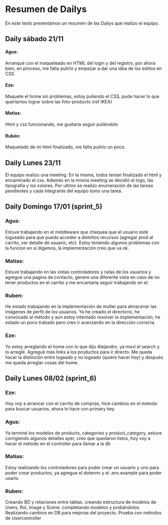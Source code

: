 # Resumen de Dailys

En este texto presentamos un resumen de las Dailys que realizo el equipo. 


## Daily sábado 21/11

#### Agus:

Arranqué con el maqueteado  en HTML del login y del registro, por ahora bien, en proceso, me falta pulirlo y empezar a dar una idea de los estilos en CSS

#### Eze:

 Maquete el home sin problemas, estoy puliendo el CSS, pude hacer lo que queríamos lograr sobre las foto-producto (ref IKEA)

#### Matías:

Html y css funcionando, me gustaría seguir puliéndolo

#### Rubén:

Maquetado de mi html finalizado, me falta pulirlo un poco.

## Daily Lunes 23/11

El equipo realizo una meeting. En la misma, todos tenían finalizado el html y encaminado el css. Además en la misma meeting se decidió el logo, las tipografía y los colores. Por ultimo se realizo enumeración de las tareas pendientes y cada integrante del equipo tomo una tarea.

## Daily Domingo 17/01 (sprint_5)

### Agus:
Estuve trabajando en el middleware que chequea que el usuario esté logueado para que pueda acceder a distintos recursos (agregar prod al carrito, ver detalle de usuario, etc). Estoy teniendo algunos problemas con la funcion en sí digamos, la implementación creo que va ok.

### Matías:
Estuve trabajando en las vistas controladores y rutas de los usuarios y agregue una pagina de contacto, genere una diferente vista en caso de no tener productos en el carrito y me encantaria seguir trabajando en el.

### Ruben:
He estado trabajando en la implementación de multer para almacenar las imágenes de perfil de los usuarios. Ya he creado el directorio, he convocado al método y aún estoy intentado resolver la implementación, he estado un poco trabado pero creo ir avanzando en la dirección correcta.

### Eze:
Yo estoy arreglando el home con lo que dijo Alejandro, ya moví el search y lo arreglé. Agregué más links a los productos para ir directo. Me queda hacer la distinción entre logeado y no logeado (quiero hacer hoy) y después me queda arreglar cosas del home.

## Daily Lunes 08/02 (sprint_6)

### Eze:

Hoy voy a arrancar con el carrito de compras, hice cambios en el metodo para buscar usuarios, 
ahora lo hace con primary key.

### Agus:

Ya terminé los modelos de products, categories y product_category, estuve corrigiendo algunos detalles ayer, creo que quedaron listos, hoy voy a hacer el metodo en el controller para llamar a la db

### Matias:

Estoy realizando los controladores para poder crear un usuario y uno para poder crear productos, ya agregue el dotennv y el .env.example para poder usarlo.

### Ruben:

 Creando BD y relaciones entre tablas.
 creando estructura de modelos de Users, Rol, Image y Scene.
 completando modelos y probándolos. 
 Realizando cambios en DB para mejoras del proyecto. 
 Prueba con métodos de Usercontroller
